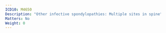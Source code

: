 ```yaml
---
ICD10: M4650
Description: "Other infective spondylopathies: Multiple sites in spine"
Matters: No
Weight: 0
---
```


